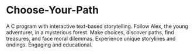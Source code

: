 # Choose-Your-Path
A C program with interactive text-based storytelling. Follow Alex, the young adventurer, in a mysterious forest. Make choices, discover paths, find treasures, and face moral dilemmas. Experience unique storylines and endings. Engaging and educational.
